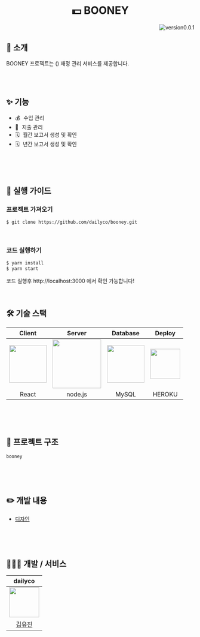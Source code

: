 <h1 align="center">
	💵 BOONEY
</h1>

<img src="https://img.shields.io/badge/version-v0.0.1-blue" alt="version0.0.1" align='right'/>

<br/>

## 👋 소개
BOONEY 프로젝트는 () 재정 관리 서비스를 제공합니다.

<br/><br/>

## ✨ 기능

- 💰 수입 관리
- 💸 지출 관리
- 🗓 월간 보고서 생성 및 확인
- 🗓 년간 보고서 생성 및 확인

<br/><br/><br/>


## 📜 실행 가이드
### 프로젝트 가져오기
```bash
$ git clone https://github.com/dailyco/booney.git
```
<br/>

### 코드 실행하기
```bash
$ yarn install
$ yarn start
```
코드 실행후 http://localhost:3000 에서 확인 가능합니다!

<br/>

## 🛠 기술 스택

|                                                                          **Client**                                                                          |                                                        **Server**                                                         |                                              **Database**                                               |                                                        **Deploy**                                                        |
| :----------------------------------------------------------------------------------------------------------------------------------------------------------: | :-----------------------------------------------------------------------------------------------------------------------: | :----------------------------------------------------------------------------------------------------: | :------------------------------------------------------------------------------------------------------------------------: |
|<img src="https://upload.wikimedia.org/wikipedia/commons/thumb/a/a7/React-icon.svg/512px-React-icon.svg.png" width="100"> | <img src="https://nodejs.org/static/images/logos/nodejs-new-pantone-black.svg" width="130"> | <img src="https://download.logo.wine/logo/MySQL/MySQL-Logo.wine.png" width="100"> | <img src="https://www.nicepng.com/png/full/223-2233246_heroku-logo-salesforce-heroku.png" width="80"> |
| React | node.js | MySQL | HEROKU |                                               |


<br/><br/><br/>

## 📂 프로젝트 구조

```
booney
```

<br/><br/><br/>

## ✏️ 개발 내용

- [디자인](https://www.figma.com/file/ztqmM0pqcrhQwl0PsgDjE9/Booney?node-id=0%3A1)

<br/><br/><br/>

## 👩🏻‍💻 개발 / 서비스

|                      **dailyco**                      |
| :---------------------------------------------------: |
| <img src="https://github.com/dailyco.png" width="80"> |
|         [김유진](https://github.com/dailyco)          |

